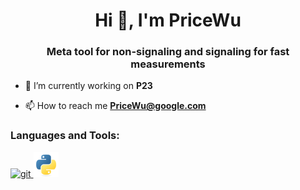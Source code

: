 <h1 align="center">Hi 👋, I'm PriceWu</h1>
<h3 align="center">Meta tool for non-signaling and signaling for fast measurements</h3>

- 🔭 I’m currently working on **P23**

- 📫 How to reach me **PriceWu@google.com**

<p align="left">
</p>

<h3 align="left">Languages and Tools:</h3>
<p align="left"> <a href="https://git-scm.com/" target="_blank" rel="noreferrer"> <img src="https://www.vectorlogo.zone/logos/git-scm/git-scm-icon.svg" alt="git" width="40" height="40"/> </a> <a href="https://www.python.org" target="_blank" rel="noreferrer"> <img src="https://raw.githubusercontent.com/devicons/devicon/master/icons/python/python-original.svg" alt="python" width="40" height="40"/> </a> </p>
